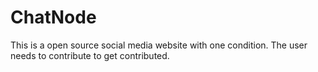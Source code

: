# ChatNode
This is a open source social media website with one condition.
The user needs to contribute to get contributed.
